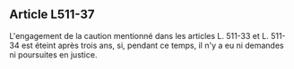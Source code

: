 Article L511-37
----
L'engagement de la caution mentionné dans les articles L. 511-33 et L. 511-34
est éteint après trois ans, si, pendant ce temps, il n'y a eu ni demandes ni
poursuites en justice.
